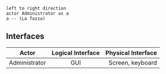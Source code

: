 ```plantuml
left to right direction
actor Administrator as a
a -- (La Tazza)
```

## Interfaces
| Actor | Logical Interface | Physical Interface  |
| ------------- |:-------------:| -----:|
|Administrator|GUI |Screen, keyboard|
